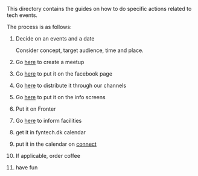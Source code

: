 This directory contains the guides on how to do specific actions related to tech events.

The process is as follows:

1) Decide on an events and a date

    Consider concept, target audience, time and place.

2) Go [here](how_to_create_a_meetup.md) to create a meetup

3) Go <a href="how_to_put_events_on_tech_events_facebook_page.md">here</a> to put it on the facebook page

4) Go <a href="how_to_e_commerce.md">here</a> to distribute it through our channels

5) Go <a href="howto_get_events_on_info_screens.md">here</a> to put it on the info screens

6) Put it on Fronter

7) Go <a href="how_to_inform_facility.md">here</a> to inform facilities

7) get it in fyntech.dk calendar

8) put it in the calendar on <a href="https://connect.eal.dk/Lists/Events/calendar.aspx">connect</a>

7) If applicable, order coffee

6) have fun
